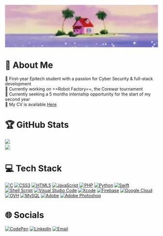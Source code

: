 ![MasterHead](./kame_house_banner.gif)

# 💫 About Me
💬 First-year Epitech student with a passion for Cyber Security & full-stack development<br>
🔭 Currently working on ==Robot Factory==, the Corewar tournament<br>
🌱 Currently seeking a 5 months internship opportunity for the start of my second year<br>
📄 My CV is available [Here](https://github.com/xmarano/xmarano/blob/main/cv_leo-gregori.pdf)<br>

# 🏆 GitHub Stats
![](https://github-stats-eta-roan.vercel.app/api/top-langs/?username=xmarano&layout=donut&show_icons=true&theme=tokyonight)<br>
![](https://github-readme-stats.vercel.app/api?username=xmarano&show_icons=true&theme=tokyonight)<br>

# 💻 Tech Stack
[![C](https://img.shields.io/badge/c-%2300599C.svg?style=for-the-badge&logo=c&logoColor=white)](https://www.github.com/xmarano)
[![CSS3](https://img.shields.io/badge/css3-%231572B6.svg?style=for-the-badge&logo=css3&logoColor=white)](https://www.github.com/xmarano)
[![HTML5](https://img.shields.io/badge/html5-%23E34F26.svg?style=for-the-badge&logo=html5&logoColor=white)](https://www.github.com/xmarano)
[![JavaScript](https://img.shields.io/badge/javascript-%23323330.svg?style=for-the-badge&logo=javascript&logoColor=%23F7DF1E)](https://www.github.com/xmarano)
[![PHP](https://img.shields.io/badge/php-%23777BB4.svg?style=for-the-badge&logo=php&logoColor=white)](https://www.github.com/xmarano)
[![Python](https://img.shields.io/badge/python-3670A0?style=for-the-badge&logo=python&logoColor=ffdd54)](https://www.github.com/xmarano)
[![Swift](https://img.shields.io/badge/swift-F54A2A?style=for-the-badge&logo=swift&logoColor=white)](https://www.github.com/xmarano)
[![Shell Script](https://img.shields.io/badge/shell_script-%23121011.svg?style=for-the-badge&logo=gnu-bash&logoColor=white)](https://www.github.com/xmarano)
[![Visual Studio Code](https://img.shields.io/badge/Visual%20Studio%20Code-0078d7.svg?style=for-the-badge&logo=visual-studio-code&logoColor=white)](https://www.github.com/xmarano)
[![Xcode](https://img.shields.io/badge/Xcode-007ACC?style=for-the-badge&logo=Xcode&logoColor=white)](https://www.github.com/xmarano)
[![Firebase](https://img.shields.io/badge/firebase-%23039BE5.svg?style=for-the-badge&logo=firebase)](https://www.github.com/xmarano)
[![Google Cloud](https://img.shields.io/badge/GoogleCloud-%234285F4.svg?style=for-the-badge&logo=google-cloud&logoColor=white)](https://www.github.com/xmarano)
[![OVH](https://img.shields.io/badge/ovh-%23123F6D.svg?style=for-the-badge&logo=ovh&logoColor=#123F6D)](https://www.github.com/xmarano)
[![MySQL](https://img.shields.io/badge/mysql-%2300000f.svg?style=for-the-badge&logo=mysql&logoColor=white)](https://www.github.com/xmarano)
[![Adobe](https://img.shields.io/badge/adobe-%23FF0000.svg?style=for-the-badge&logo=adobe&logoColor=white)](https://www.github.com/xmarano)
[![Adobe Photoshop](https://img.shields.io/badge/adobe%20photoshop-%2331A8FF.svg?style=for-the-badge&logo=adobe%20photoshop&logoColor=white)](https://www.github.com/xmarano)<br>

# 🌐 Socials
[![CodePen](https://img.shields.io/badge/Codepen-000000?style=for-the-badge&logo=codepen&logoColor=white)](https://www.codepen.io/xmarano)
[![LinkedIn](https://img.shields.io/badge/LinkedIn-%230077B5.svg?style=for-the-badge&logo=linkedin&logoColor=white)](https://www.linkedin.com/in/leogregori/)
[![Email](https://img.shields.io/badge/Email-%237C3AED.svg?style=for-the-badge&logo=microsoft-outlook&logoColor=white)](mailto:leo.gregori@epitech.eu)
